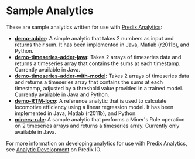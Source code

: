 # Sample Analytics

These are sample analytics written for use with [Predix Analytics](https://www.predix.io/docs/#EG3xVdLg):

- **[demo-adder](demo-adder):** A simple analytic that takes 2 numbers as input and returns their sum. It has been implemented in Java, Matlab (r2011b), and Python.
- **[demo-timeseries-adder-java](demo-timeseries-adder-java):** Takes 2 arrays of timeseries data and returns a timeseries array that contains the sums at each timestamp. Currently available in Java.
- **[demo-timeseries-adder-with-model](demo-timeseries-adder-with-model):** Takes 2 arrays of timeseries data and returns a timeseries array that contains the sums at each timestamp, adjusted by a threshold value provided in a trained model. Currently available in Java and Python.
- **[demo-RTM-loco](demo-RTM-loco):** A reference analytic that is used to calculate locomotive efficiency using a linear regression model. It has been implemented in Java, Matlab (r2011b), and Python.
- **[miners-rule](miners-rule):** A sample analytic that performs a Miner's Rule operation on 2 timeseries arrays and returns a timeseries array. Currently only available in Java.

For more information on developing analytics for use with Predix Analytics, see [Analytic Development](https://www.predix.io/docs/#Qd2kPYb7) on Predix IO. 
